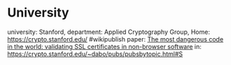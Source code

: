 # University
university: Stanford, department: Applied Cryptography Group, Home: https://crypto.stanford.edu/ #wikipublish paper: [The most dangerous code in the world: validating SSL certificates in non-browser software](https://crypto.stanford.edu/~dabo/pubs/abstracts/ssl-client-bugs.html) in: https://crypto.stanford.edu/~dabo/pubs/pubsbytopic.html#S
